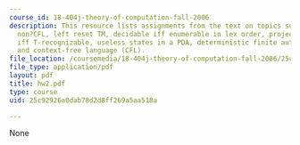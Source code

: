 ```yaml
---
course_id: 18-404j-theory-of-computation-fall-2006
description: This resource lists assignments from the text on topics such as proving
  non?CFL, left reset TM, decidable iff enumerable in lex order, projection of decidable
  iff T-recognizable, useless states in a PDA, deterministic finite automata (DFA),
  and context-free language (CFL).
file_location: /coursemedia/18-404j-theory-of-computation-fall-2006/25c92926a0dab78d2d8ff269a5aa518a_hw2.pdf
file_type: application/pdf
layout: pdf
title: hw2.pdf
type: course
uid: 25c92926a0dab78d2d8ff269a5aa518a

---
```

None